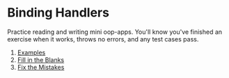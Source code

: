# Binding Handlers

Practice reading and writing mini oop-apps.  You'll know you've finished an exercise when it works, throws no errors, and any test cases pass.

1. [Examples](./examples)
1. [Fill in the Blanks](./fill-in-the-blanks)
1. [Fix the Mistakes](./fix-the-mistakes)
